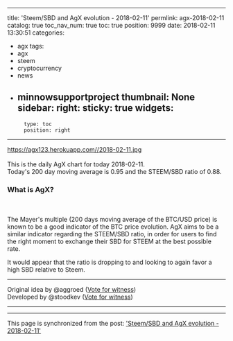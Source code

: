 
---
title: 'Steem/SBD and AgX evolution - 2018-02-11'
permlink: agx-2018-02-11
catalog: true
toc_nav_num: true
toc: true
position: 9999
date: 2018-02-11 13:30:51
categories:
- agx
tags:
- agx
- steem
- cryptocurrency
- news
- minnowsupportproject
thumbnail: None
sidebar:
    right:
        sticky: true
widgets:
    -
        type: toc
        position: right
---


https://agx123.herokuapp.com//2018-02-11.jpg<br/><br/>This is the daily AgX chart for today 2018-02-11.<br/>Today's 200 day moving average is 0.95 and the STEEM/SBD ratio of 0.88.<h3>What is AgX?</h3><br/><br/>The Mayer's multiple (200 days moving average of the BTC/USD price) is known to be a good indicator of the BTC price evolution.
AgX aims to be a similar indicator regarding the STEEM/SBD ratio, in order for users to find the right moment to exchange their SBD for STEEM at the best possible rate.

It would appear that the ratio is dropping to and looking to again favor a high SBD relative to Steem.


<hr/>Original idea by @aggroed (<a href="https://v2.steemconnect.com/sign/account-witness-vote?witness=aggroed&amp;approve=1">Vote for witness</a>)<br/>Developed by @stoodkev (<a href="https://v2.steemconnect.com/sign/account-witness-vote?witness=stoodkev&amp;approve=1">Vote for witness</a>)<hr/>

- - -

This page is synchronized from the post: ['Steem/SBD and AgX evolution - 2018-02-11'](https://steemit.com/@aggroed/agx-2018-02-11)

